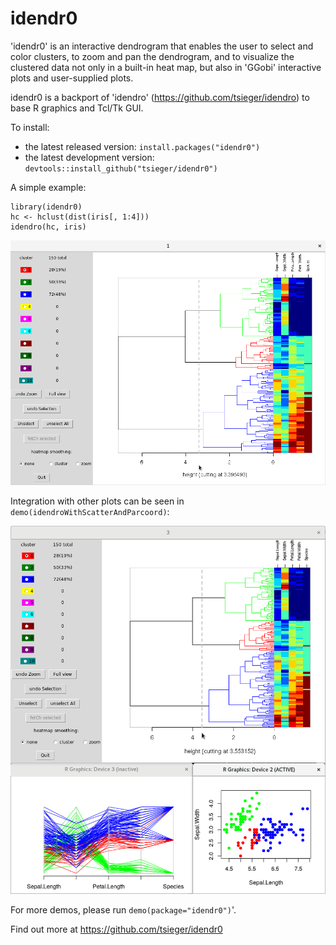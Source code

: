 # idendr0

'idendr0' is an interactive dendrogram that enables the user to select 
and color clusters, to zoom and pan the dendrogram, and to visualize 
the clustered data not only in a built-in heat map, but also in 'GGobi' 
interactive plots and user-supplied plots. 

idendr0 is a backport of 'idendro' (https://github.com/tsieger/idendro) 
to base R graphics and Tcl/Tk GUI.

To install:

* the latest released version: `install.packages("idendr0")`
* the latest development version: `devtools::install_github("tsieger/idendr0")`

A simple example:

    library(idendr0)
    hc <- hclust(dist(iris[, 1:4]))
    idendro(hc, iris)

![Example](/man/figures/idendr0_1.png?raw=true "Simple example.")

Integration with other plots can be seen in `demo(idendroWithScatterAndParcoord)`:

![Example](/man/figures/idendr0_2.png?raw=true "Integration with other plots.")

For more demos, please run `demo(package="idendr0")`'.

Find out more at https://github.com/tsieger/idendr0

